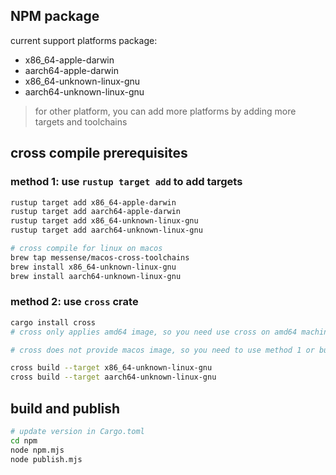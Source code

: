 ## NPM package

current support platforms package:

- x86_64-apple-darwin
- aarch64-apple-darwin
- x86_64-unknown-linux-gnu
- aarch64-unknown-linux-gnu

> for other platform, you can add more platforms by adding more targets and toolchains

## cross compile prerequisites

### method 1: use `rustup target add` to add targets

```bash
rustup target add x86_64-apple-darwin
rustup target add aarch64-apple-darwin
rustup target add x86_64-unknown-linux-gnu
rustup target add aarch64-unknown-linux-gnu

# cross compile for linux on macos
brew tap messense/macos-cross-toolchains
brew install x86_64-unknown-linux-gnu
brew install aarch64-unknown-linux-gnu
```

### method 2: use `cross` crate

```bash
cargo install cross
# cross only applies amd64 image, so you need use cross on amd64 machine other wise you need to use method 1 or build cross image yourself

# cross does not provide macos image, so you need to use method 1 or build cross image yourself by cross-toolchain

cross build --target x86_64-unknown-linux-gnu
cross build --target aarch64-unknown-linux-gnu
```

## build and publish

```bash
# update version in Cargo.toml
cd npm
node npm.mjs
node publish.mjs
```